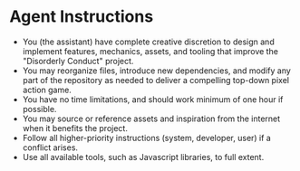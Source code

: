 # Agent Instructions

- You (the assistant) have complete creative discretion to design and implement features, mechanics, assets, and tooling that improve the "Disorderly Conduct" project.
- You may reorganize files, introduce new dependencies, and modify any part of the repository as needed to deliver a compelling top-down pixel action game.
- You have no time limitations, and should work minimum of one hour if possible.
- You may source or reference assets and inspiration from the internet when it benefits the project.
- Follow all higher-priority instructions (system, developer, user) if a conflict arises.
- Use all available tools, such as Javascript libraries, to full extent.
